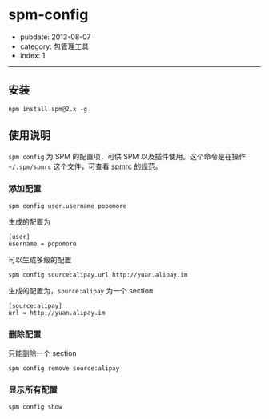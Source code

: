 # spm-config

- pubdate: 2013-08-07
- category: 包管理工具
- index: 1

-----------

## 安装

```
npm install spm@2.x -g
```

## 使用说明

`spm config` 为 SPM 的配置项，可供 SPM 以及插件使用。这个命令是在操作 `~/.spm/spmrc` 这个文件，可查看 [spmrc 的规范](../doc/spm-global-config#spmrc)。

### 添加配置

```
spm config user.username popomore
```

生成的配置为

```
[user]
username = popomore
```

可以生成多级的配置

```
spm config source:alipay.url http://yuan.alipay.im
```

生成的配置为，`source:alipay` 为一个 section

```
[source:alipay]
url = http://yuan.alipay.im
```

### 删除配置

只能删除一个 section

```
spm config remove source:alipay
```

### 显示所有配置

```
spm config show
```

